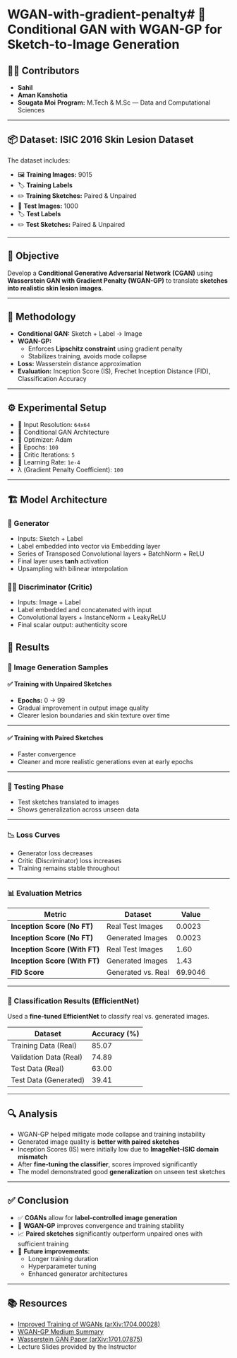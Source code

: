 # WGAN-with-gradient-penalty# 🎨 Conditional GAN with WGAN-GP for Sketch-to-Image Generation

## 👨‍💻 Contributors

- **Sahil**  
- **Aman Kanshotia** 
- **Sougata Moi** 
**Program:** M.Tech & M.Sc — Data and Computational Sciences

---

## 📦 Dataset: ISIC 2016 Skin Lesion Dataset

The dataset includes:

- 🖼️ **Training Images:** 9015
- 🏷️ **Training Labels**
- ✏️ **Training Sketches:** Paired & Unpaired
- 🧪 **Test Images:** 1000
- 🏷️ **Test Labels**
- ✏️ **Test Sketches:** Paired & Unpaired

---

## 🧠 Objective

Develop a **Conditional Generative Adversarial Network (CGAN)** using **Wasserstein GAN with Gradient Penalty (WGAN-GP)** to translate **sketches into realistic skin lesion images**.

---

## 🔬 Methodology

- **Conditional GAN:** Sketch + Label → Image
- **WGAN-GP:** 
  - Enforces **Lipschitz constraint** using gradient penalty
  - Stabilizes training, avoids mode collapse
- **Loss:** Wasserstein distance approximation
- **Evaluation:** Inception Score (IS), Frechet Inception Distance (FID), Classification Accuracy

---

## ⚙️ Experimental Setup

- 🎯 Input Resolution: `64x64`
- 🧠 Conditional GAN Architecture
- 🧮 Optimizer: Adam
- 🔁 Epochs: `100`
- 🔢 Critic Iterations: `5`
- 🔧 Learning Rate: `1e-4`
- λ (Gradient Penalty Coefficient): `100`

---

## 🏗️ Model Architecture

### 🧬 Generator

- Inputs: Sketch + Label
- Label embedded into vector via Embedding layer
- Series of Transposed Convolutional layers + BatchNorm + ReLU
- Final layer uses **tanh** activation
- Upsampling with bilinear interpolation

### 🕵️‍♂️ Discriminator (Critic)

- Inputs: Image + Label
- Label embedded and concatenated with input
- Convolutional layers + InstanceNorm + LeakyReLU
- Final scalar output: authenticity score

## 🧪 Results

### 🎨 Image Generation Samples

#### ✅ Training with Unpaired Sketches
- **Epochs:** 0 → 99  
- Gradual improvement in output image quality  
- Clearer lesion boundaries and skin texture over time  

---

#### ✅ Training with Paired Sketches
- Faster convergence  
- Cleaner and more realistic generations even at early epochs  

---

### 🧪 Testing Phase
- Test sketches translated to images  
- Shows generalization across unseen data  

---

### 📉 Loss Curves
- Generator loss decreases  
- Critic (Discriminator) loss increases  
- Training remains stable throughout  

---

### 📊 Evaluation Metrics

| Metric                          | Dataset             | Value     |
|---------------------------------|---------------------|-----------|
| **Inception Score (No FT)**     | Real Test Images    | 0.0023    |
| **Inception Score (No FT)**     | Generated Images    | 0.0023    |
| **Inception Score (With FT)**   | Real Test Images    | 1.60      |
| **Inception Score (With FT)**   | Generated Images    | 1.43      |
| **FID Score**                   | Generated vs. Real  | 69.9046   |


---

### 🧠 Classification Results (EfficientNet)

Used a **fine-tuned EfficientNet** to classify real vs. generated images.

| Dataset                    | Accuracy (%) |
|----------------------------|--------------|
| Training Data (Real)       | 85.07        |
| Validation Data (Real)     | 74.89        |
| Test Data (Real)           | 63.00        |
| Test Data (Generated)      | 39.41        |

---

## 🔍 Analysis

- WGAN-GP helped mitigate mode collapse and training instability  
- Generated image quality is **better with paired sketches**  
- Inception Scores (IS) were initially low due to **ImageNet–ISIC domain mismatch**  
- After **fine-tuning the classifier**, scores improved significantly  
- The model demonstrated good **generalization** on unseen test sketches

---

## ✅ Conclusion

- ✅ **CGANs** allow for **label-controlled image generation**
- 🧠 **WGAN-GP** improves convergence and training stability
- 📈 **Paired sketches** significantly outperform unpaired ones with sufficient training
- 🔧 **Future improvements**:
  - Longer training duration
  - Hyperparameter tuning
  - Enhanced generator architectures

---

## 📚 Resources

- [Improved Training of WGANs (arXiv:1704.00028)](https://arxiv.org/abs/1704.00028)  
- [WGAN-GP Medium Summary](https://sh-tsang.medium.com/brief-review-wgan-gp-improved-training-of-wasserstein-gans-ae3e2acb25b3)  
- [Wasserstein GAN Paper (arXiv:1701.07875)](https://arxiv.org/abs/1701.07875)  
- Lecture Slides provided by the Instructor
